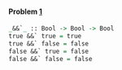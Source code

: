 
#### Problem [1](https://youtu.be/gcm1ypZYKG4?t=273)
```agda
_&&`_ :: Bool -> Bool -> Bool 
true &&` true = true 
true &&` false = false 
false &&` true = false 
false &&` false = false 
```
